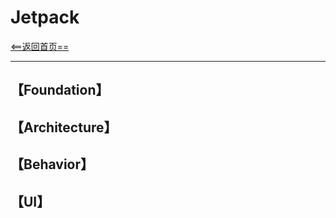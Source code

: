# Jetpack


[<==返回首页==](https://github.com/fengyongge/Android/AndroidOpenCollect)

---


## 【Foundation】


## 【Architecture】


## 【Behavior】



## 【UI】








